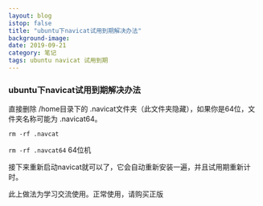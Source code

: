 ```yaml
---
layout: blog
istop: false
title: "ubuntu下navicat试用到期解决办法"
background-image:
date: 2019-09-21
category: 笔记
tags: ubuntu navicat 试用到期
---
```


### ubuntu下navicat试用到期解决办法

直接删除 /home目录下的  .navicat文件夹（此文件夹隐藏），如果你是64位，文件夹名称可能为 .navicat64。

`rm -rf .navcat`

`rm -rf .navcat64` 64位机

接下来重新启动navicat就可以了，它会自动重新安装一遍，并且试用期重新计时。

此上做法为学习交流使用。正常使用，请购买正版